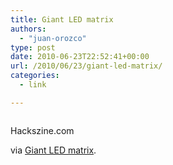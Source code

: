 ```yaml
---
title: Giant LED matrix
authors: 
  - "juan-orozco"
type: post
date: 2010-06-23T22:52:41+00:00
url: /2010/06/23/giant-led-matrix/
categories:
  - link

---
```

<p style="text-align:center;">
  <a href="http://blog.makezine.com/archive/2010/06/giant_led_matrix.html"><img src='https://i1.wp.com/iam.juano.info/files/2010/06/bigmatrixscale.jpg?w=580' alt='' data-recalc-dims="1" /></a>
</p>

Hackszine.com

via [Giant LED matrix][1].

 [1]: http://blog.makezine.com/archive/2010/06/giant_led_matrix.html